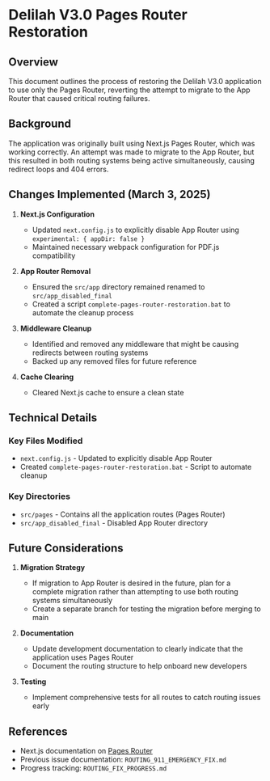 # Delilah V3.0 Pages Router Restoration

## Overview

This document outlines the process of restoring the Delilah V3.0 application to use only the Pages Router, reverting the attempt to migrate to the App Router that caused critical routing failures.

## Background

The application was originally built using Next.js Pages Router, which was working correctly. An attempt was made to migrate to the App Router, but this resulted in both routing systems being active simultaneously, causing redirect loops and 404 errors.

## Changes Implemented (March 3, 2025)

1. **Next.js Configuration**
   - Updated `next.config.js` to explicitly disable App Router using `experimental: { appDir: false }`
   - Maintained necessary webpack configuration for PDF.js compatibility

2. **App Router Removal**
   - Ensured the `src/app` directory remained renamed to `src/app_disabled_final`
   - Created a script `complete-pages-router-restoration.bat` to automate the cleanup process

3. **Middleware Cleanup**
   - Identified and removed any middleware that might be causing redirects between routing systems
   - Backed up any removed files for future reference

4. **Cache Clearing**
   - Cleared Next.js cache to ensure a clean state

## Technical Details

### Key Files Modified
- `next.config.js` - Updated to explicitly disable App Router
- Created `complete-pages-router-restoration.bat` - Script to automate cleanup

### Key Directories
- `src/pages` - Contains all the application routes (Pages Router)
- `src/app_disabled_final` - Disabled App Router directory

## Future Considerations

1. **Migration Strategy**
   - If migration to App Router is desired in the future, plan for a complete migration rather than attempting to use both routing systems simultaneously
   - Create a separate branch for testing the migration before merging to main

2. **Documentation**
   - Update development documentation to clearly indicate that the application uses Pages Router
   - Document the routing structure to help onboard new developers

3. **Testing**
   - Implement comprehensive tests for all routes to catch routing issues early

## References
- Next.js documentation on [Pages Router](https://nextjs.org/docs/pages/building-your-application/routing)
- Previous issue documentation: `ROUTING_911_EMERGENCY_FIX.md`
- Progress tracking: `ROUTING_FIX_PROGRESS.md`